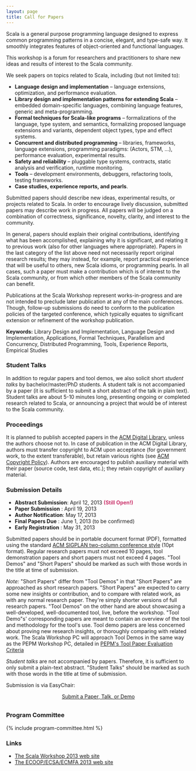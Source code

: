 ```yaml
---
layout: page
title: Call for Papers
---
```


Scala is a general purpose programming language designed to express common
programming patterns in a concise, elegant, and type-safe way. It smoothly
integrates features of object-oriented and functional languages.

This workshop is a forum for researchers and practitioners to share new ideas
and results of interest to the Scala community.

We seek papers on topics related to Scala, including (but not limited to):

- **Language design and implementation** – language extensions, optimization, and
  performance evaluation.
- **Library design and implementation patterns for extending Scala** – embedded
  domain-specific languages, combining language features, generic and meta-programming.
- **Formal techniques for Scala-like programs** – formalizations of the language,
  type system, and semantics, formalizing proposed language extensions and
  variants, dependent object types, type and effect systems.
- **Concurrent and distributed programming** – libraries, frameworks, language
  extensions, programming paradigms: (Actors, STM, ...), performance
  evaluation, experimental results.
- **Safety and reliability** – pluggable type systems, contracts, static analysis
  and verification, runtime monitoring.
- **Tools** – development environments, debuggers, refactoring tools, testing
  frameworks.
- **Case studies, experience reports, and pearls**.

Submitted papers should describe new ideas, experimental results, or projects
related to Scala. In order to encourage lively discussion, submitted papers
may describe work in progress. All papers will be judged on a combination of
correctness, significance, novelty, clarity, and interest to the community.

In general, papers should explain their original contributions,
identifying what has been accomplished, explaining why it is
significant, and relating it to previous work (also for other
languages where appropriate). Papers in the last category of the list
above need not necessarily report original research results; they may
instead, for example, report practical experience that will be useful
to others, new Scala idioms, or programming pearls. In all cases, such
a paper must make a contribution which is of interest to the Scala
community, or from which other members of the Scala community can
benefit.

Publications at the Scala Workshop represent works-in-progress and are
not intended to preclude later publication at any of the main
conferences. Though, follow-up submissions do need to conform to the
publication policies of the targeted conference, which typically
equates to significant extension or refinement of the workshop
publication.

**Keywords:** Library Design and Implementation, Language Design and
Implementation, Applications, Formal Techniques, Parallelism and
Concurrency, Distributed Programming, Tools, Experience Reports,
Empirical Studies


### Student Talks

In addition to regular papers and tool demos, we also solicit short
*student talks* by bachelor/master/PhD students. A student talk is not accompanied by
a paper (it is sufficient to submit a short abstract of the talk in
plain text). Student talks are about 5-10 minutes long, presenting
ongoing or completed research related to Scala, or announcing a
project that would be of interest to the Scala community.


### Proceedings

It is planned to publish accepted papers in the [ACM Digital Library](http://dl.acm.org/),
unless the authors choose not to. In case of publication in the ACM
Digital Library, authors must transfer copyright to ACM upon
acceptance (for government work, to the extent transferable), but
retain various rights (see [ACM Copyright
Policy](http://www.acm.org/publications/policies/copyright_policy)). Authors
are encouraged to publish auxiliary material with their paper (source
code, test data, etc.); they retain copyright of auxiliary material.


### Submission Details

* **Abstract Submission**: April 12, 2013 <span style="color: #CB366D;"><b>(Still Open!)</b></span>
* **Paper Submission**   : April 19, 2013
* **Author Notification**: May 17, 2013
* **Final Papers Due**   : June 1, 2013 (to be confirmed)
* **Early Registration** : May 31, 2013

Submitted papers should be in portable document format (PDF),
formatted using the standard [ACM SIGPLAN two-column conference
style](http://www.sigplan.org/Resources/Author) (10pt format). Regular
research papers must not exceed 10 pages, tool demonstration papers
and short papers must not exceed 4 pages. "Tool Demos" and "Short
Papers" should be marked as such with those words in the title at time
of submission.

_Note:_ "Short Papers" differ from "Tool Demos" in that "Short Papers" are
approached as short research papers. "Short Papers" are expected to carry some
new insights or contribution, and to compare with related work, as with any
normal research paper. They're simply shorter versions of full research
papers. "Tool Demos" on the other hand are about showcasing a well-developed,
well-documented tool, live, before the workshop. "Tool Demo"s' corresponding
papers are meant to contain an overview of the tool and methodology for the
tool's use. Tool demo papers are less concerned about proving new research
insights, or thoroughly comparing with related work. The Scala Workshop PC
will approach Tool Demos in the same way as the PEPM Workshop PC, detailed in
[PEPM's Tool Paper Evaluation Criteria](http://www.program-transformation.org/PEPM13/ToolPaperAdvice)

*Student talks* are not accompanied by papers. Therefore, it is
sufficient to only submit a plain-text abstract. "Student Talks"
should be marked as such with those words in the title at time of
submission.

Submission is via EasyChair:

<p style="text-align: center; margin-bottom: 32px;"><a href="https://www.easychair.org/conferences/?conf=scala2013" class="magenta-button small" style="width: 260px; margin: 0px auto;">Submit a Paper, Talk, or Demo</a></p>


### Program Committee

{% include program-committee.html %}


### Links

* [The Scala Workshop 2013 web site](http://lampwww.epfl.ch/~hmiller/scala2013)
* [The ECOOP/ECSA/ECMFA 2013 web site](http://www.lirmm.fr/ec-montpellier-2013/)
